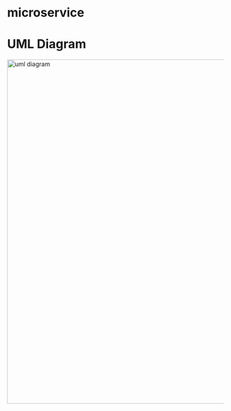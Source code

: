 # microservice



# UML Diagram

<img width="800" alt="uml diagram" src="https://github.com/allecole/microservice/assets/107892544/67dbefc8-3993-4018-ae9c-0b24e070b9f2">
